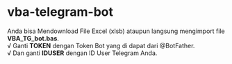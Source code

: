 # vba-telegram-bot<br>

Anda bisa Mendownload File Excel (xlsb) ataupun langsung mengimport file <b>VBA_TG_bot.bas</b>.<br>
&#8730; Ganti <b>TOKEN</b> dengan Token Bot yang di dapat dari @BotFather.<br>
&#8730; Dan ganti <b>IDUSER</b> dengan ID User Telegram Anda.<br>
